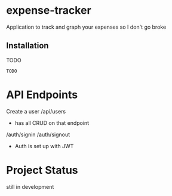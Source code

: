 # expense-tracker

Application to track and graph your expenses so I don't go broke

## Installation

TODO

```npm
TODO
```

# API Endpoints

Create a user
/api/users

- has all CRUD on that endpoint

/auth/signin
/auth/signout

- Auth is set up with JWT




# Project Status
still in development
